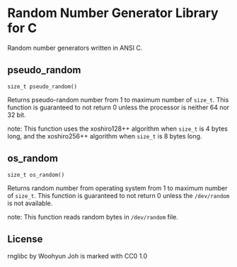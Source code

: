 Random Number Generator Library for C
=====================================

Random number generators written in ANSI C.

pseudo_random
-------------

`size_t pseudo_random()`

Returns pseudo-random number from 1 to maximum number of `size_t`. This
function is guaranteed to not return 0 unless the processor is neither 64 nor
32 bit.

note: This function uses the xoshiro128++ algorithm when `size_t` is 4 bytes
long, and the xoshiro256++ algorithm when `size_t` is 8 bytes long.

os_random
---------

`size_t os_random()`

Returns random number from operating system from 1 to maximum number of
`size_t`. This function is guaranteed to not return 0 unless the `/dev/random`
is not available.

note: This function reads random bytes in `/dev/random` file.

License
-------

rnglibc by Woohyun Joh is marked with CC0 1.0
